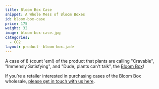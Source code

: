 ```yaml
---
title: Bloom Box Case
snippet: A Whole Mess of Bloom Boxes
id: bloom-box-case
price: 175
weight: 32
image: bloom-box-case.jpg
categories:
  - CO2
layout: product--bloom-box.jade
---
```


A case of 8 (count 'em!) of the product that plants are calling "Cravable", "Immensly Satisfying", and "Dude, plants can't talk", the [Bloom Box](/store/bloom-box)!

If you’re a retailer interested in purchasing cases of the Bloom Box wholesale, [please get in touch with us here](/contact).
